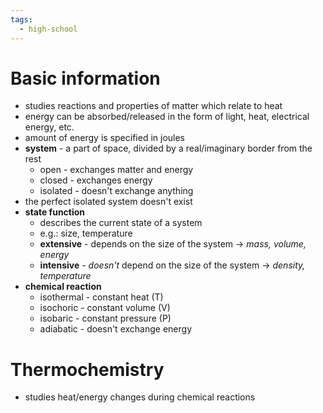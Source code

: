 ```yaml
---
tags:
  - high-school
---
```

# Basic information
- studies reactions and properties of matter which relate to heat
- energy can be absorbed/released in the form of light, heat, electrical energy, etc.
- amount of energy is specified in joules
- **system** - a part of space, divided by a real/imaginary border from the rest
	- open - exchanges matter and energy
	- closed - exchanges energy
	- isolated - doesn't exchange anything
- the perfect isolated system doesn't exist
- **state function**
	- describes the current state of a system
	- e.g.: size, temperature
	- **extensive** - depends on the size of the system -> *mass, volume, energy*
	- **intensive** - *doesn't* depend on the size of the system -> *density, temperature*
- **chemical reaction**
	- isothermal - constant heat (T)
	- isochoric - constant volume (V)
	- isobaric - constant pressure (P)
	- adiabatic - doesn't exchange energy
# Thermochemistry
- studies heat/energy changes during chemical reactions